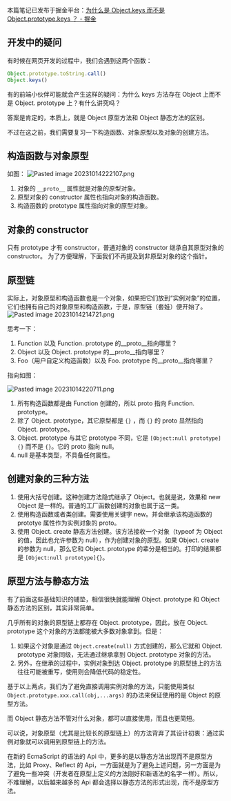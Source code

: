 本篇笔记已发布于掘金平台：[为什么是 Object.keys 而不是 Object.prototype.keys ？ - 掘金](https://juejin.cn/post/7289415627620810815)
## 开发中的疑问
有时候在网页开发的过程中，我们会遇到这两个函数：
``` JavaScript
Object.prototype.toString.call()
Object.keys()
```

有的前端小伙伴可能就会产生这样的疑问：为什么 keys 方法存在 Object 上而不是 Object. prototype 上？有什么讲究吗？

答案是肯定的，本质上，就是 Object 原型方法和 Object 静态方法的区别。

不过在这之前，我们需要复习一下构造函数、对象原型以及对象的创建方法。

## 构造函数与对象原型
如图：
![Pasted image 20231014222107.png](https://p6-juejin.byteimg.com/tos-cn-i-k3u1fbpfcp/dca19c790ba54f98b8317a02fb255e0b~tplv-k3u1fbpfcp-jj-mark:0:0:0:0:q75.image#?w=728&h=322&s=18974&e=png&b=fdfdfd)
1. 对象的 `__proto__` 属性就是对象的原型对象。
2. 原型对象的 constructor 属性也指向对象的构造函数。
3. 构造函数的 prototype 属性指向对象的原型对象。
## 对象的 constructor
只有 prototype 才有 constructor，普通对象的 constructor 继承自其原型对象的 constructor。
为了方便理解，下面我们不再提及到非原型对象的这个指针。


## 原型链
实际上，对象原型和构造函数也是一个对象，如果把它们放到“实例对象”的位置，它们也拥有自己的对象原型和构造函数，于是，原型链（套娃）便开始了。
![Pasted image 20231014214721.png](https://p6-juejin.byteimg.com/tos-cn-i-k3u1fbpfcp/abf60b09b50d46dcb558c570aec8c8f5~tplv-k3u1fbpfcp-jj-mark:0:0:0:0:q75.image#?w=1678&h=795&s=54445&e=png&b=fefefe)

思考一下：
1. Function 以及 Function. prototype 的__proto__指向哪里？
2. Object 以及 Object. prototype 的__proto__指向哪里？
3. Foo（用户自定义构造函数）以及 Foo. prototype 的__proto__指向哪里？

指向如图：


![Pasted image 20231014220711.png](https://p3-juejin.byteimg.com/tos-cn-i-k3u1fbpfcp/256042bdee9b4cf1955cc4b916929e5f~tplv-k3u1fbpfcp-jj-mark:0:0:0:0:q75.image#?w=1687&h=842&s=65996&e=png&b=fdfdfd)
1. 所有构造函数都是由 Function 创建的，所以 proto 指向 Function. prototype。
2. 除了 Object. prototype，其它原型都是 `{}` ，而 `{}` 的 proto 显然指向 Object. prototype。
3. Object. prototype 与其它 prototype 不同，它是 `[Object:null prototype]{}` 而不是 `{}`。它的 proto 指向 null。
4. null 是基本类型，不具备任何属性。


## 创建对象的三种方法
1. 使用大括号创建。这种创建方法隐式继承了 Object。也就是说，效果和 new Object 是一样的。普通的工厂函数创建的对象也属于这一类。
2. 使用构造函数或者类创建。需要使用关键字 new。并会继承该构造函数的 prototye 属性作为实例对象的 proto。
3. 使用 Object. create 静态方法创建。该方法接收一个对象（typeof 为 Object 的值，因此也允许参数为 null），作为创建对象的原型。如果 Object. create 的参数为 null，那么它和 Object. prototype 的辈分是相当的。打印的结果都是 `[Object:null prototype]{}`。

## 原型方法与静态方法
有了前面这些基础知识的铺垫，相信很快就能理解 Object. prototype 和 Object 静态方法的区别，其实非常简单。

几乎所有的对象的原型链上都存在 Object. prototype，因此，放在 Object. prototype 这个对象的方法都能被大多数对象拿到。但是：
1. 如果这个对象是通过 `Object.create(null)` 方式创建的，那么它就和 Object. prototype 对象同级，无法通过继承拿到 Object. prototype 对象的方法。
2. 另外，在继承的过程中，实例对象到达 Object. prototype 的原型链上的方法往往可能被重写，使用则会降低代码的稳定性。

基于以上两点，我们为了避免直接调用实例对象的方法，只能使用类似 `Object.prototype.xxx.call(obj,...args)` 的办法来保证使用的是 Object 的原型方法。

而 Object 静态方法不管对什么对象，都可以直接使用，而且也更简短。

可以说，对象原型（尤其是比较长的原型链上）的方法背弃了其设计初衷：通过实例对象就可以调用到原型链上的方法。

在新的 EcmaScript 的语法的 Api 中，更多的是以静态方法出现而不是原型方法，比如 Proxy、Reflect 的 Api，一方面就是为了避免上述问题，另一方面是为了避免一些冲突（开发者在原型上定义的方法刚好和新语法的名字一样）。所以，不难理解，以后越来越多的 Api 都会选择以静态方法的形式出现，而不是原型方法。


